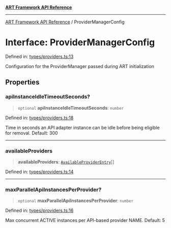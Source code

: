 [**ART Framework API Reference**](../README.md)

***

[ART Framework API Reference](../README.md) / ProviderManagerConfig

# Interface: ProviderManagerConfig

Defined in: [types/providers.ts:13](https://github.com/hashangit/ART/blob/d99cb328093f6dec701b3289d82d5abbf64a3736/src/types/providers.ts#L13)

Configuration for the ProviderManager passed during ART initialization

## Properties

### apiInstanceIdleTimeoutSeconds?

> `optional` **apiInstanceIdleTimeoutSeconds**: `number`

Defined in: [types/providers.ts:18](https://github.com/hashangit/ART/blob/d99cb328093f6dec701b3289d82d5abbf64a3736/src/types/providers.ts#L18)

Time in seconds an API adapter instance can be idle before being eligible for removal. Default: 300

***

### availableProviders

> **availableProviders**: [`AvailableProviderEntry`](AvailableProviderEntry.md)[]

Defined in: [types/providers.ts:14](https://github.com/hashangit/ART/blob/d99cb328093f6dec701b3289d82d5abbf64a3736/src/types/providers.ts#L14)

***

### maxParallelApiInstancesPerProvider?

> `optional` **maxParallelApiInstancesPerProvider**: `number`

Defined in: [types/providers.ts:16](https://github.com/hashangit/ART/blob/d99cb328093f6dec701b3289d82d5abbf64a3736/src/types/providers.ts#L16)

Max concurrent ACTIVE instances per API-based provider NAME. Default: 5
